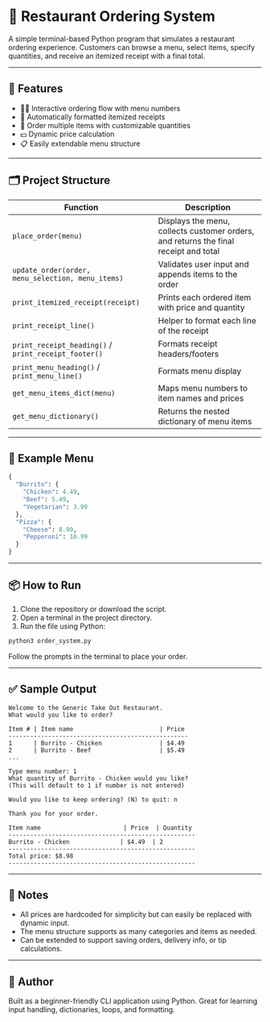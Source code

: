 # 🧾 Restaurant Ordering System

A simple terminal-based Python program that simulates a restaurant ordering experience. Customers can browse a menu, select items, specify quantities, and receive an itemized receipt with a final total.

---

## 🚀 Features

- 🧑‍🍳 Interactive ordering flow with menu numbers
- 🧾 Automatically formatted itemized receipts
- 🛒 Order multiple items with customizable quantities
- 💵 Dynamic price calculation
- 📋 Easily extendable menu structure

---

## 🗂️ Project Structure

| Function | Description |
|---------|-------------|
| `place_order(menu)` | Displays the menu, collects customer orders, and returns the final receipt and total |
| `update_order(order, menu_selection, menu_items)` | Validates user input and appends items to the order |
| `print_itemized_receipt(receipt)` | Prints each ordered item with price and quantity |
| `print_receipt_line()` | Helper to format each line of the receipt |
| `print_receipt_heading()` / `print_receipt_footer()` | Formats receipt headers/footers |
| `print_menu_heading()` / `print_menu_line()` | Formats menu display |
| `get_menu_items_dict(menu)` | Maps menu numbers to item names and prices |
| `get_menu_dictionary()` | Returns the nested dictionary of menu items |

---

## 🧪 Example Menu

```python
{
  "Burrito": {
    "Chicken": 4.49,
    "Beef": 5.49,
    "Vegetarian": 3.99
  },
  "Pizza": {
    "Cheese": 8.99,
    "Pepperoni": 10.99
  }
}
```

---

## 📦 How to Run

1. Clone the repository or download the script.
2. Open a terminal in the project directory.
3. Run the file using Python:

```bash
python3 order_system.py
```

Follow the prompts in the terminal to place your order.

---

## ✅ Sample Output

```text
Welcome to the Generic Take Out Restaurant.
What would you like to order?

Item # | Item name                        | Price
--------------------------------------------------
1      | Burrito - Chicken                | $4.49
2      | Burrito - Beef                   | $5.49
...

Type menu number: 1
What quantity of Burrito - Chicken would you like?
(This will default to 1 if number is not entered)

Would you like to keep ordering? (N) to quit: n

Thank you for your order.

Item name                       | Price  | Quantity
----------------------------------------------------
Burrito - Chicken              | $4.49  | 2
----------------------------------------------------
Total price: $8.98
----------------------------------------------------
```

---

## 📌 Notes

- All prices are hardcoded for simplicity but can easily be replaced with dynamic input.
- The menu structure supports as many categories and items as needed.
- Can be extended to support saving orders, delivery info, or tip calculations.

---

## 🧠 Author

Built as a beginner-friendly CLI application using Python. Great for learning input handling, dictionaries, loops, and formatting.
